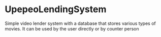 # UpepeoLendingSystem
Simple video lender system with a database that stores various types of movies. It can be used by the user directly or by counter person
